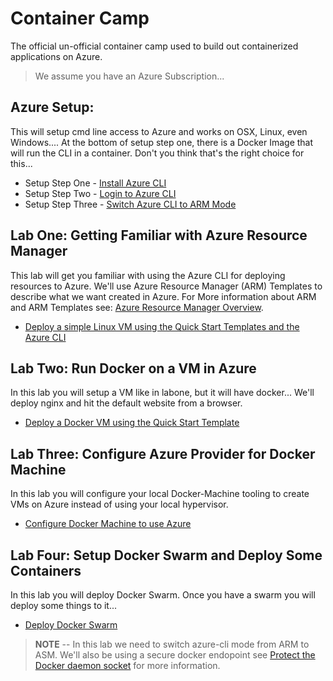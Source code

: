# Container Camp #
The official un-official container camp used to build out containerized applications on Azure.

> We assume you have an Azure Subscription...

## Azure Setup:  ##
This will setup cmd line access to Azure and works on OSX, Linux, even Windows.... At the bottom of setup step one, there is a Docker Image that will run the CLI in a container. Don't you think that's the right choice for this...

* Setup Step One 	- [Install Azure CLI](setup/xplat-cli-install.md)
* Setup Step Two 	- [Login to Azure CLI](setup/xplat-cli-login.md)
* Setup Step Three 	- [Switch Azure CLI to ARM Mode](setup/xplat-cli-arm.md)

## Lab One: Getting Familiar with Azure Resource Manager ##
This lab will get you familiar with using the Azure CLI for deploying resources to Azure. We'll use Azure Resource Manager (ARM) Templates to describe what we want created in Azure. For More information about ARM and ARM Templates see: [Azure Resource Manager Overview](labone/arm-overview.md).

* [Deploy a simple Linux VM using the Quick Start Templates and the Azure CLI](labone/deploy-simple-linux.md)

## Lab Two: Run Docker on a VM in Azure ##
In this lab you will setup a VM like in labone, but it will have docker... We'll deploy nginx and hit the default website from a browser.

* [Deploy a Docker VM using the Quick Start Template](labtwo/deploy-docker-vm.md)

## Lab Three: Configure Azure Provider for Docker Machine ##
In this lab you will configure your local Docker-Machine tooling to create VMs on Azure instead of using your local hypervisor.

* [Configure Docker Machine to use Azure](labthree/docker-machine-azure.md)

## Lab Four: Setup Docker Swarm and Deploy Some Containers ##
In this lab you will deploy Docker Swarm. Once you have a swarm you will deploy some things to it...

* [Deploy Docker Swarm](labfour/deploy-docker-swarm.md)

> **NOTE** -- In this lab we need to switch azure-cli mode from ARM to ASM. We'll also be using a secure docker endopoint see [Protect the Docker daemon socket](https://docs.docker.com/engine/security/https/) for more information.